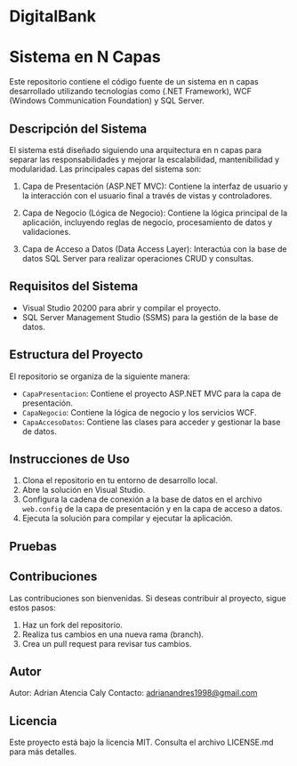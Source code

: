 # DigitalBank
# Sistema en N Capas

Este repositorio contiene el código fuente de un sistema en n capas desarrollado utilizando tecnologías como (.NET Framework), WCF (Windows Communication Foundation) y SQL Server.

## Descripción del Sistema

El sistema está diseñado siguiendo una arquitectura en n capas para separar las responsabilidades y mejorar la escalabilidad, mantenibilidad y modularidad. Las principales capas del sistema son:

1. Capa de Presentación (ASP.NET MVC): Contiene la interfaz de usuario y la interacción con el usuario final a través de vistas y controladores.

2. Capa de Negocio (Lógica de Negocio): Contiene la lógica principal de la aplicación, incluyendo reglas de negocio, procesamiento de datos y validaciones.

3. Capa de Acceso a Datos (Data Access Layer): Interactúa con la base de datos SQL Server para realizar operaciones CRUD y consultas.

## Requisitos del Sistema

- Visual Studio 20200  para abrir y compilar el proyecto.
- SQL Server Management Studio (SSMS) para la gestión de la base de datos.

## Estructura del Proyecto

El repositorio se organiza de la siguiente manera:

- `CapaPresentacion`: Contiene el proyecto ASP.NET MVC para la capa de presentación.
- `CapaNegocio`: Contiene la lógica de negocio y los servicios WCF.
- `CapaAccesoDatos`: Contiene las clases para acceder y gestionar la base de datos.

## Instrucciones de Uso

1. Clona el repositorio en tu entorno de desarrollo local.
2. Abre la solución en Visual Studio.
3. Configura la cadena de conexión a la base de datos en el archivo `web.config` de la capa de presentación y en la capa de acceso a datos.
4. Ejecuta la solución para compilar y ejecutar la aplicación.



## Pruebas


## Contribuciones

Las contribuciones son bienvenidas. Si deseas contribuir al proyecto, sigue estos pasos:
1. Haz un fork del repositorio.
2. Realiza tus cambios en una nueva rama (branch).
3. Crea un pull request para revisar tus cambios.

## Autor

Autor: Adrian Atencia Caly
Contacto: adrianandres1998@gmail.com
## Licencia

Este proyecto está bajo la licencia MIT. Consulta el archivo LICENSE.md para más detalles.
